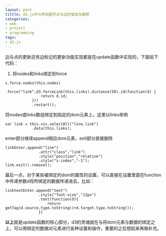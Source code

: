 ```yaml
---
layout: post
tittle: d3.js中力导向图节点与边的增加与删除  
categories:
- web
- project
- programming  
tags:
- d3.js
---
```


边与点的更新还有边标记的更新功能实现都是在update函数中实现的，下面贴下代码：  
1. 将nodes和links绑定到force  
```  
s.force.nodes(this.nodes)
            .force("link",d3.forceLink(this.links).distance(50).id(function(d) {
                return d.id;
            }))
            .restart();
```  
将nodes或links数组绑定到指定的dom元素上，这里以links举例  
```  
var link = this.vis.selectAll("line.link")
            .data(this.links);
```  
enter部分继续append相应dom元素，exit部分直接删除  
```  
linkEnter.append("line")
               .attr("class","link")
               .style("position","relative")
               .style("z-index","-1");
link.exit().remove();
```  
最后一点，对于某些被绑定的dom的属性的设置，可以直接在设置里面在function中传递参数d将所绑定的数据传递进去，比如：  
```  
linktextEnter.append("text")
               .style("font-size","12px")
               .text(function(d){
                   return getTag(d.source.type.toString()+d.target.type.toString());
               })
```    

**以上**就是update函数的核心部分，d3的灵魂就在与将dom元素与数据的绑定之上，可以用绑定的数据对元素进行各种设置和操作，重要的之后想起来再做补充。

